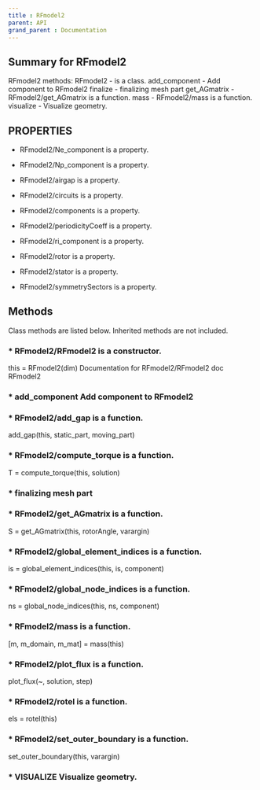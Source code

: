 ```yaml
---
title : RFmodel2
parent: API
grand_parent : Documentation
---
```

## Summary for RFmodel2
RFmodel2 methods:
RFmodel2 - is a class.
add_component - Add component to RFmodel2
finalize - finalizing mesh part
get_AGmatrix - RFmodel2/get_AGmatrix is a function.
mass - RFmodel2/mass is a function.
visualize - Visualize geometry.
## PROPERTIES
* RFmodel2/Ne_component is a property.

* RFmodel2/Np_component is a property.

* RFmodel2/airgap is a property.

* RFmodel2/circuits is a property.

* RFmodel2/components is a property.

* RFmodel2/periodicityCoeff is a property.

* RFmodel2/ri_component is a property.

* RFmodel2/rotor is a property.

* RFmodel2/stator is a property.

* RFmodel2/symmetrySectors is a property.

## Methods
Class methods are listed below. Inherited methods are not included.
### * RFmodel2/RFmodel2 is a constructor.
this = RFmodel2(dim)
Documentation for RFmodel2/RFmodel2
doc RFmodel2

### * add_component Add component to RFmodel2

### * RFmodel2/add_gap is a function.
add_gap(this, static_part, moving_part)

### * RFmodel2/compute_torque is a function.
T = compute_torque(this, solution)

### * finalizing mesh part

### * RFmodel2/get_AGmatrix is a function.
S = get_AGmatrix(this, rotorAngle, varargin)

### * RFmodel2/global_element_indices is a function.
is = global_element_indices(this, is, component)

### * RFmodel2/global_node_indices is a function.
ns = global_node_indices(this, ns, component)

### * RFmodel2/mass is a function.
[m, m_domain, m_mat] = mass(this)

### * RFmodel2/plot_flux is a function.
plot_flux(~, solution, step)

### * RFmodel2/rotel is a function.
els = rotel(this)

### * RFmodel2/set_outer_boundary is a function.
set_outer_boundary(this, varargin)

### * VISUALIZE Visualize geometry.

